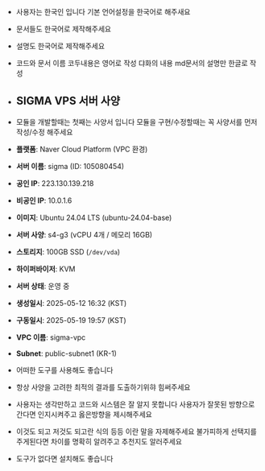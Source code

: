 - 사용자는 한국인 입니다 기본 언어설정을 한국어로 해주새요
- 문서들도 한국어로 제작해주세요
- 설명도 한국어로 제작해주세요
- 코드와 문서 이름 코두내용은 영어로 작성 댜화의 내용 md문서의 설명만 한글로 작성
- ## SIGMA VPS 서버 사양

- 모듈을 개발할때는 첫째는 사양서 입니다
모듈을 구현/수정할때는 꼭 사양서를 먼저 작성/수정 해주세요
- **플랫폼**: Naver Cloud Platform (VPC 환경)
- **서버 이름**: sigma (ID: 105080454)
- **공인 IP**: 223.130.139.218
- **비공인 IP**: 10.0.1.6
- **이미지**: Ubuntu 24.04 LTS (ubuntu-24.04-base)
- **서버 사양**: s4-g3 (vCPU 4개 / 메모리 16GB)
- **스토리지**: 100GB SSD (`/dev/vda`)
- **하이퍼바이저**: KVM
- **서버 상태**: 운영 중
- **생성일시**: 2025-05-12 16:32 (KST)
- **구동일시**: 2025-05-19 19:57 (KST)
- **VPC 이름**: sigma-vpc
- **Subnet**: public-subnet1 (KR-1)
- 어떠한 도구를 사용해도 좋습니다
- 항상 사양을 고려한 최적의 결과를 도출하기위햐 힘써주세요
- 사용자는 생각만하고 코드와 시스템은 잘 알지 못합니다
사용자가 잘못된 방향으로 간다면 인지시켜주고 옳은방향을 제시해주세요
- 이것도 되고 저것도 되고란 식의 등등 이란 말을 자제해주세요
불가피하게 선택지를 주게된다면 차이를 명확히 알려주고 추천지도 알러주세요
- 도구가 없다면 설치해도 좋습니다